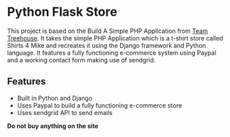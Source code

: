 # Python Flask Store

This project is based on the Build A Simple PHP Application from
[Team Treehouse](http://teamtreehouse.com). It takes the simple PHP Application
which is a t-shirt store called Shirts 4 Mike and recreates it using the 
Django framework and Python language. It features a fully functioning 
e-commerce system using Paypal and a working contact form making use of
sendgrid.

## Features

* Built in Python and Django
* Uses Paypal to build a fully functioning e-commerce store
* Uses sendgrid API to send emails

**Do not buy anything on the site**